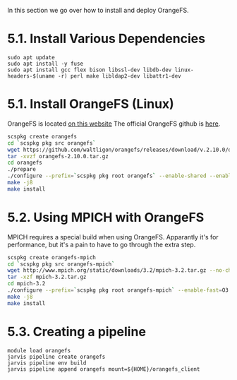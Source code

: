 In this section we go over how to install and deploy OrangeFS.

# 5.1. Install Various Dependencies

```
sudo apt update
sudo apt install -y fuse
sudo apt install gcc flex bison libssl-dev libdb-dev linux-headers-$(uname -r) perl make libldap2-dev libattr1-dev
```

# 5.1. Install OrangeFS (Linux)

OrangeFS is located [on this website](http://www.orangefs.org/?gclid=CjwKCAjwgqejBhBAEiwAuWHioDo2uu8wel6WhiFqoBDgXMiVXc7nrykeE3sf3mIfDFVEt0_7SwRN8RoCdRYQAvD_BwE)
The official OrangeFS github is [here](https://github.com/waltligon/orangefs/releases/tag/v.2.9.8).

```bash
scspkg create orangefs
cd `scspkg pkg src orangefs`
wget https://github.com/waltligon/orangefs/releases/download/v.2.10.0/orangefs-2.10.0.tar.gz
tar -xvzf orangefs-2.10.0.tar.gz
cd orangefs
./prepare
./configure --prefix=`scspkg pkg root orangefs` --enable-shared --enable-fuse
make -j8
make install
```

# 5.2. Using MPICH with OrangeFS

MPICH requires a special build when using OrangeFS. Apparantly it's for
performance, but it's a pain to have to go through the extra step.

```bash
scspkg create orangefs-mpich
cd `scspkg pkg src orangefs-mpich`
wget http://www.mpich.org/static/downloads/3.2/mpich-3.2.tar.gz --no-check-certificate
tar -xzf mpich-3.2.tar.gz
cd mpich-3.2
./configure --prefix=`scspkg pkg root orangefs-mpich` --enable-fast=O3 --enable-romio --enable-shared --with-pvfs2=`scspkg pkg root orangefs` --with-file-system=pvfs2
make -j8
make install
```

# 5.3. Creating a pipeline

```
module load orangefs
jarvis pipeline create orangefs
jarvis pipeline env build
jarvis pipeline append orangefs mount=${HOME}/orangefs_client
```